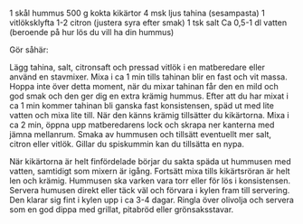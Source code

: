 1 skål hummus
500 g kokta kikärtor
4 msk ljus tahina (sesampasta)
1 vitlöksklyfta
1-2 citron (justera syra efter smak)
1 tsk salt
Ca 0,5-1 dl vatten (beroende på hur lös du vill ha din hummus)

Gör såhär:

Lägg tahina, salt, citronsaft och pressad vitlök i en matberedare eller använd en stavmixer. Mixa i ca 1 min tills tahinan blir en fast och vit massa. Hoppa inte över detta moment, när du mixar tahinan får den en mild och god smak och den ger dig en extra krämig hummus. Efter att du har mixat i ca 1 min kommer tahinan bli ganska fast konsistensen, späd ut med lite vatten och mixa lite till. När den känns krämig tillsätter du kikärtorna. Mixa i ca 2 min, öppna upp matberedarens lock och skrapa ner kanterna med jämna mellanrum. Smaka av hummusen och tillsätt eventuellt mer salt, citron eller vitlök. Gillar du spiskummin kan du tillsätta en nypa.

När kikärtorna är helt finfördelade börjar du sakta späda ut hummusen med vatten, samtidigt som mixern är igång. Fortsätt mixa tills kikärtsröran är helt len och krämig. Hummusen ska varken vara torr eller för lös i konsistensen. Servera humusen direkt eller täck väl och förvara i kylen fram till servering. Den klarar sig fint i kylen upp i ca 3-4 dagar. Ringla över olivolja och servera som en god dippa med grillat, pitabröd eller grönsaksstavar. 